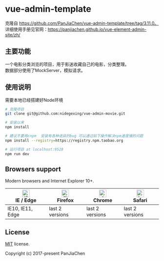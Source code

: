 # vue-admin-template
克隆自 https://github.com/PanJiaChen/vue-admin-template/tree/tag/3.11.0。  
详细使用手册见官网：https://panjiachen.github.io/vue-element-admin-site/zh/  

## 主要功能
一个电影分类浏览的项目，用于影迷收藏自己的电影，分类整理。  
数据部分使用了MockServer，模拟请求。

## 使用说明
需要本地已经搭建好Node环境
```bash
# 克隆项目
git clone git@github.com:nidegexing/vue-admin-movie.git

# 安装以来
npm install

# 建议不要用cnpm  安装有各种诡异的bug 可以通过如下操作解决npm速度慢的问题
npm install --registry=https://registry.npm.taobao.org

# 运行项目 at localhost:9528
npm run dev
```

## Browsers support

Modern browsers and Internet Explorer 10+.

| [<img src="https://raw.githubusercontent.com/alrra/browser-logos/master/src/edge/edge_48x48.png" alt="IE / Edge" width="24px" height="24px" />](http://godban.github.io/browsers-support-badges/)</br>IE / Edge | [<img src="https://raw.githubusercontent.com/alrra/browser-logos/master/src/firefox/firefox_48x48.png" alt="Firefox" width="24px" height="24px" />](http://godban.github.io/browsers-support-badges/)</br>Firefox | [<img src="https://raw.githubusercontent.com/alrra/browser-logos/master/src/chrome/chrome_48x48.png" alt="Chrome" width="24px" height="24px" />](http://godban.github.io/browsers-support-badges/)</br>Chrome | [<img src="https://raw.githubusercontent.com/alrra/browser-logos/master/src/safari/safari_48x48.png" alt="Safari" width="24px" height="24px" />](http://godban.github.io/browsers-support-badges/)</br>Safari |
| --------- | --------- | --------- | --------- |
| IE10, IE11, Edge| last 2 versions| last 2 versions| last 2 versions

## License

[MIT](https://github.com/PanJiaChen/vue-admin-template/blob/master/LICENSE) license.

Copyright (c) 2017-present PanJiaChen
